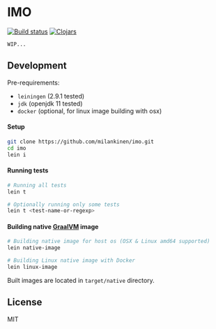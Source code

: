 # IMO

[![Build status](https://img.shields.io/travis/milankinen/imo?style=for-the-badge)](https://travis-ci.org/milankinen/imo/builds)
[![Clojars](https://img.shields.io/clojars/v/imo?style=for-the-badge)](https://clojars.org/imo)

`WIP...`

## Development

Pre-requirements: 
  - `leiningen` (2.9.1 tested)
  - `jdk` (openjdk 11 tested)
  - `docker` (optional, for linux image building with osx)

#### Setup

```bash 
git clone https://github.com/milankinen/imo.git
cd imo
lein i
```

#### Running tests

```bash 
# Running all tests
lein t

# Optionally running only some tests
lein t <test-name-or-regexp>
```

#### Building native [GraalVM](https://www.graalvm.org) image

```bash
# Building native image for host os (OSX & Linux amd64 supported)
lein native-image

# Building Linux native image with Docker
lein linux-image
```

Built images are located in `target/native` directory.

## License

MIT
